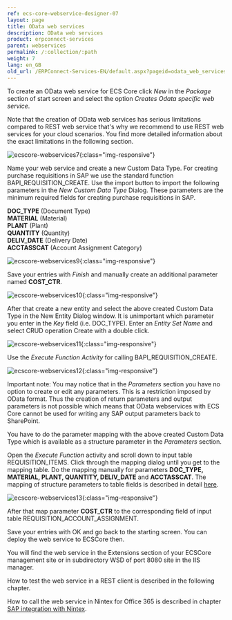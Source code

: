```yaml
---
ref: ecs-core-webservice-designer-07
layout: page
title: OData web services
description: OData web services
product: erpconnect-services
parent: webservices
permalink: /:collection/:path
weight: 7
lang: en_GB
old_url: /ERPConnect-Services-EN/default.aspx?pageid=odata_web_services1
---
```


To create an OData web service for ECS Core click *New* in the *Package* section of start screen and select the option *Creates Odata specific web service*. 

Note that the creation of OData web services has serious limitations compared to REST web service that's why we recommend to use REST web services for your cloud scenarios. You find more detailed information about the exact limitations in the following section. 

![ecscore-webservices7](/img/content/ecscore-webservices7.png){:class="img-responsive"}

Name your web service and create a new Custom Data Type. For creating purchase requisitions in SAP we use the standard function BAPI_REQUISITION_CREATE. Use the import button to import the following parameters in the *New Custom Data Type* Dialog. These parameters are the minimum required fields for creating purchase requisitions in SAP. 

**DOC_TYPE**       (Document Type)<br>
**MATERIAL**        (Material)<br>
**PLANT**              (Plant)<br>
**QUANTITY**       (Quantity)<br>
**DELIV_DATE**    (Delivery Date)<br>
**ACCTASSCAT**   (Account Assignment Category)<br>

![ecscore-webservices9](/img/content/ecscore-webservices9.png){:class="img-responsive"}

Save your entries with *Finish* and manually create an additional parameter named **COST_CTR**.  

![ecscore-webservices10](/img/content/ecscore-webservices10.png){:class="img-responsive"}

After that create a new entity and select the above created Custom Data Type in the New Entity Dialog window. It is unimportant which parameter you enter in the *Key* field (i.e. DOC_TYPE). Enter an *Entity Set Name* and select CRUD operation Create with a double click. 

![ecscore-webservices11](/img/content/ecscore-webservices11.png){:class="img-responsive"} 

Use the *Execute Function Activity* for calling BAPI_REQUISITION_CREATE.  

![ecscore-webservices12](/img/content/ecscore-webservices12.png){:class="img-responsive"}  

Important note: You may notice that in the *Parameters* section you have no option to create or edit any parameters. This is a restriction imposed by OData format. Thus the creation of return parameters and output parameters is not possible which means that OData webservices with ECS Core cannot be used for writing any SAP output parameters back to SharePoint.        

You have to do the parameter mapping with the above created Custom Data Type which is available as a structure parameter in the *Parameters* section.

Open the *Execute Function* activity and scroll down to input table REQUISITION_ITEMS. Click through the mapping dialog until you get to the mapping table. Do the mapping manually for parameters  **DOC_TYPE, MATERIAL, PLANT, QUANTITY, DELIV_DATE** and **ACCTASSCAT**. The mapping of structure parameters to table fields is described in detail [here](../../ecs/webservice-designer/input-parameter-mapping/structure-parameters).


![ecscore-webservices13](/img/content/ecscore-webservices13.png){:class="img-responsive"} 

After that map parameter **COST_CTR** to the corresponding field of input table REQUISITION_ACCOUNT_ASSIGNMENT.

Save your entries with OK and go back to the starting screen. You can deploy the web service to ECSCore then. 

You will find the web service in the Extensions section of your ECSCore management site or in subdirectory WSD of port 8080 site in the IIS manager. 

How to test the web service in a REST client is described in the following chapter.  

How to call the web service in Nintex for Office 365 is described in chapter [SAP integration with Nintex](../../sap-integration-nintex).  